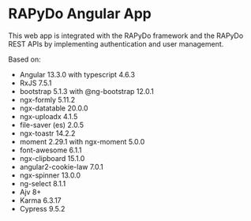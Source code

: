 # RAPyDo Angular App

This web app is integrated with the RAPyDo framework and the RAPyDo REST APIs by implementing authentication and user management.

Based on:

- Angular 13.3.0 with typescript 4.6.3
- RxJS 7.5.1
- bootstrap 5.1.3 with @ng-bootstrap 12.0.1
- ngx-formly 5.11.2
- ngx-datatable 20.0.0
- ngx-uploadx 4.1.5
- file-saver (es) 2.0.5
- ngx-toastr 14.2.2
- moment 2.29.1 with ngx-moment 5.0.0
- font-awesome 6.1.1
- ngx-clipboard 15.1.0
- angular2-cookie-law 7.0.1
- ngx-spinner 13.0.0
- ng-select 8.1.1
- Ajv 8+
- Karma 6.3.17
- Cypress 9.5.2
